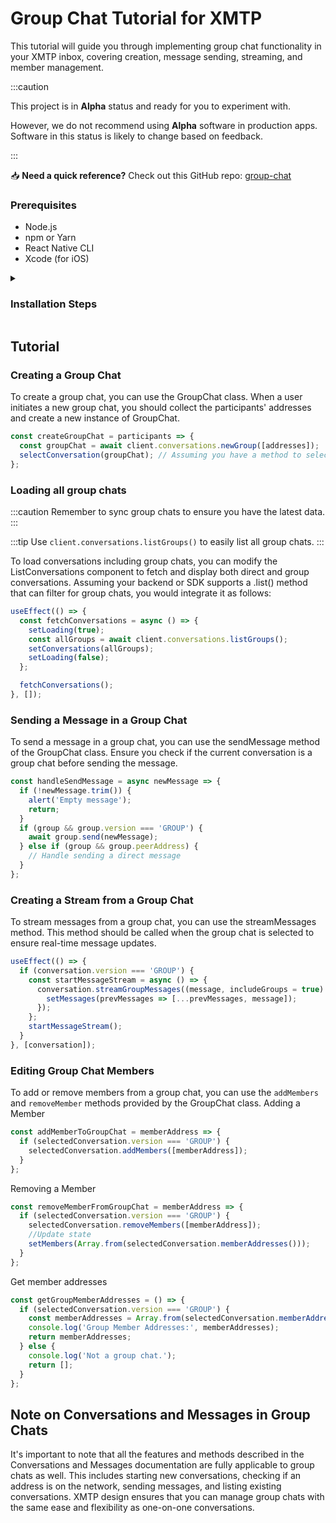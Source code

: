 # Group Chat Tutorial for XMTP

This tutorial will guide you through implementing group chat functionality in your XMTP inbox, covering creation, message sending, streaming, and member management.

:::caution

This project is in **Alpha** status and ready for you to experiment with.

However, we do not recommend using **Alpha** software in production apps. Software in this status is likely to change based on feedback.

:::

<div class=" rabbit  p-5 ">

📥 <b>Need a quick reference?</b> Check out this GitHub repo: <a href="https://github.com/fabriguespe/xmtp-rn-group-chat">group-chat</a>

</div>

### Prerequisites

- Node.js
- npm or Yarn
- React Native CLI
- Xcode (for iOS)

<details>
<summary>
<h3>Installation Steps</h3></summary>

### 1. Initialize React Native Project

If you haven't already created a React Native project, start by initializing one:

```bash
npx react-native init xmtprn
```

### 2. Install Expo Modules

Install the latest Expo modules:

```bash
npx install-expo-modules@latest
```

### 3. Install XMTP React Native SDK

Install the XMTP React Native SDK using npm:

```bash
npm install @xmtp/react-native-sdk
```

### 4. Update Podfile for iOS

Update the Podfile to set the minimum iOS platform. Open the `Podfile` in your iOS directory and modify the platform line:

```ruby
platform :ios, '16.0'
```

### 5. Update Xcode Target

Ensure your Xcode project's target is updated to iOS 16.0 or higher.

### 6. Add Babel Plugin

Install the Babel plugin required for the XMTP SDK:

```bash
npm add @babel/plugin-proposal-export-namespace-from
```

### 7. Configure Babel

Update your Babel configuration. Open your `babel.config.js` and add the plugin:

```javascript
module.exports = {
  presets: ['module:@react-native/babel-preset'],
  plugins: ['@babel/plugin-proposal-export-namespace-from'],
};
```

### 8. Install iOS Pods

Navigate to the iOS directory and install the necessary pods:

```bash
cd ios && pod install && cd ..
```

### 9. Start the Application

Finally, start your React Native application:

```bash
npm run ios
```

</details>

## Tutorial

### Creating a Group Chat

To create a group chat, you can use the GroupChat class. When a user initiates a new group chat, you should collect the participants' addresses and create a new instance of GroupChat.

```jsx
const createGroupChat = participants => {
  const groupChat = await client.conversations.newGroup([addresses]);
  selectConversation(groupChat); // Assuming you have a method to select the current conversation
};
```

### Loading all group chats

:::caution
Remember to sync group chats to ensure you have the latest data.
:::

:::tip
Use `client.conversations.listGroups()` to easily list all group chats.
:::

To load conversations including group chats, you can modify the ListConversations component to fetch and display both direct and group conversations. Assuming your backend or SDK supports a .list() method that can filter for group chats, you would integrate it as follows:

```jsx
useEffect(() => {
  const fetchConversations = async () => {
    setLoading(true);
    const allGroups = await client.conversations.listGroups();
    setConversations(allGroups);
    setLoading(false);
  };

  fetchConversations();
}, []);
```

### Sending a Message in a Group Chat

To send a message in a group chat, you can use the sendMessage method of the GroupChat class. Ensure you check if the current conversation is a group chat before sending the message.

```jsx
const handleSendMessage = async newMessage => {
  if (!newMessage.trim()) {
    alert('Empty message');
    return;
  }
  if (group && group.version === 'GROUP') {
    await group.send(newMessage);
  } else if (group && group.peerAddress) {
    // Handle sending a direct message
  }
};
```

### Creating a Stream from a Group Chat

To stream messages from a group chat, you can use the streamMessages method. This method should be called when the group chat is selected to ensure real-time message updates.

```jsx
useEffect(() => {
  if (conversation.version === 'GROUP') {
    const startMessageStream = async () => {
      conversation.streamGroupMessages((message, includeGroups = true) => {
        setMessages(prevMessages => [...prevMessages, message]);
      });
    };
    startMessageStream();
  }
}, [conversation]);
```

### Editing Group Chat Members

To add or remove members from a group chat, you can use the `addMembers` and `removeMember` methods provided by the GroupChat class.
Adding a Member

```jsx
const addMemberToGroupChat = memberAddress => {
  if (selectedConversation.version === 'GROUP') {
    selectedConversation.addMembers([memberAddress]);
  }
};
```

Removing a Member

```jsx
const removeMemberFromGroupChat = memberAddress => {
  if (selectedConversation.version === 'GROUP') {
    selectedConversation.removeMembers([memberAddress]);
    //Update state
    setMembers(Array.from(selectedConversation.memberAddresses()));
  }
};
```

Get member addresses

```jsx
const getGroupMemberAddresses = () => {
  if (selectedConversation.version === 'GROUP') {
    const memberAddresses = Array.from(selectedConversation.memberAddresses());
    console.log('Group Member Addresses:', memberAddresses);
    return memberAddresses;
  } else {
    console.log('Not a group chat.');
    return [];
  }
};
```

## Note on Conversations and Messages in Group Chats

It's important to note that all the features and methods described in the Conversations and Messages documentation are fully applicable to group chats as well. This includes starting new conversations, checking if an address is on the network, sending messages, and listing existing conversations. XMTP design ensures that you can manage group chats with the same ease and flexibility as one-on-one conversations.
